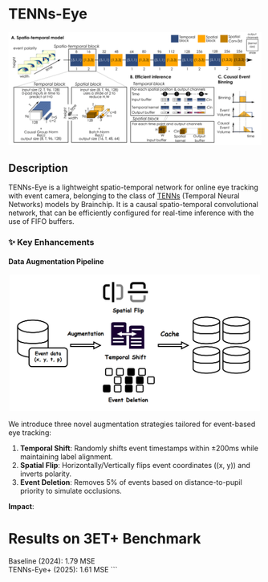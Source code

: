 # TENNs-Eye


![network](network_architecture.png)

## Description

TENNs-Eye is a lightweight spatio-temporal network for online eye tracking with event camera, belonging to the class of [TENNs](https://brainchip.com/tenns-a-new-approach-to-streaming-and-sequential-data/) (Temporal Neural Networks) models by Brainchip. It is a causal spatio-temporal convolutional network, that can be efficiently configured for real-time inference with the use of FIFO buffers. 

### ✨ Key Enhancements  
#### **Data Augmentation Pipeline**  
<div align="center">  
<img src="data_augmentation.png" width="500" alt="Data Augmentation Diagram">  
</div>  

We introduce three novel augmentation strategies tailored for event-based eye tracking:  
1. **Temporal Shift**: Randomly shifts event timestamps within ±200ms while maintaining label alignment.  
2. **Spatial Flip**: Horizontally/Vertically flips event coordinates \((x, y)\) and inverts polarity.  
3. **Event Deletion**: Removes 5% of events based on distance-to-pupil priority to simulate occlusions.  

**Impact**:  
# Results on 3ET+ Benchmark  
Baseline (2024): 1.79 MSE  
TENNs-Eye+ (2025): 1.61 MSE ``` 